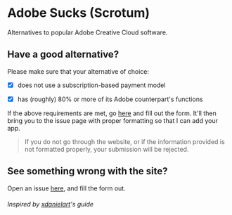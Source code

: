 # Adobe Sucks (Scrotum)
Alternatives to popular Adobe Creative Cloud software.

## Have a good alternative?
Please make sure that your alternative of choice:
  
  - [x] does not use a subscription-based payment model
  
  - [x] has (roughly) 80% or more of its Adobe counterpart's functions


If the above requirements are met, go [here](https://ass.easun.me/submit) and fill out the form. It'll then bring you to the issue page with proper formatting so that I can add your app. 
> If you do not go through the website, or if the information provided is not formatted properly, your submission will be rejected.

## See something wrong with the site?
Open an issue [here](https://github.com/eaaasun/adobe-sucks-scrotum/issues), and fill the form out. 

###### Inspired by [xdanielart](https://twitter.com/XdanielArt/status/1259859435607994370)'s guide
